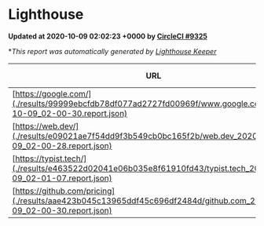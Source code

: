 
# Lighthouse

**Updated at 2020-10-09 02:02:23 +0000 by [CircleCI #9325](https://circleci.com/gh/ItinerisLtd/lighthouse-keeper-example/9325)**

**This report was automatically generated by [Lighthouse Keeper](https://github.com/itinerisltd/lighthouse-keeper)*

| URL | Performance | Accessibility | Best Practices | SEO | PWA | Updated At |
| --- | --- | --- | --- | --- | --- | --- |
| [https://google.com/](./results/99999ebcfdb78df077ad2727fd00969f/www.google.com_2020-10-09_02-00-30.report.json) | 0.74 | 0.9 | 0.93 | 0.85 | 0.54 | 2020-10-09T02:00:30.575Z |
| [https://web.dev/](./results/e09021ae7f54dd9f3b549cb0bc165f2b/web.dev_2020-10-09_02-00-28.report.json) | 0.84 | 1 | 0.93 | 0.99 | 0.96 | 2020-10-09T02:00:28.376Z |
| [https://typist.tech/](./results/e463522d02041e06b035e8f61910fd43/typist.tech_2020-10-09_02-01-07.report.json) | 0.84 | 0.92 | 0.93 | 0.98 | 0.57 | 2020-10-09T02:01:07.672Z |
| [https://github.com/pricing](./results/aae423b045c13965ddf45c696df2484d/github.com_2020-10-09_02-00-30.report.json) | 0.55 | 0.96 | 0.93 | 0.85 | 0.54 | 2020-10-09T02:00:30.138Z |
